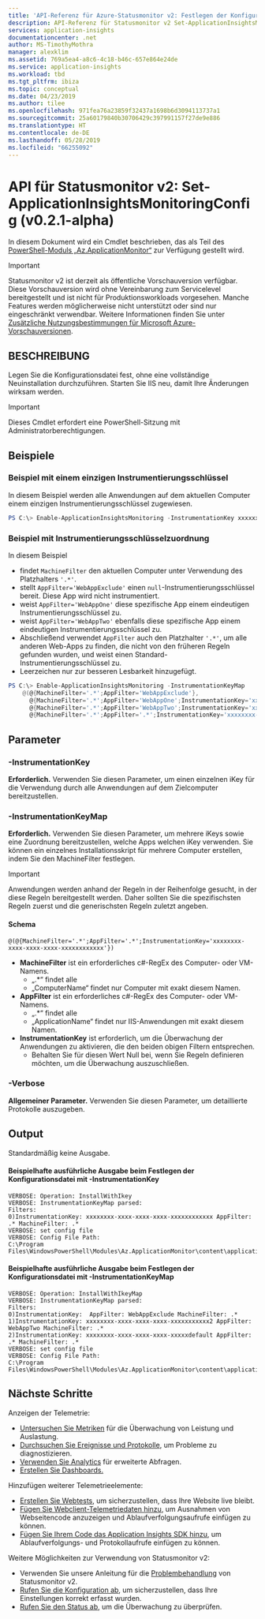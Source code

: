 ```yaml
---
title: 'API-Referenz für Azure-Statusmonitor v2: Festlegen der Konfiguration | Microsoft-Dokumentation'
description: API-Referenz für Statusmonitor v2 Set-ApplicationInsightsMonitoringConfig. Überwachen der Websiteleistung ohne erneute Bereitstellung der Website Funktioniert mit ASP.NET-Web-Apps, die lokal, auf virtuellen Computern oder in Azure gehostet werden.
services: application-insights
documentationcenter: .net
author: MS-TimothyMothra
manager: alexklim
ms.assetid: 769a5ea4-a8c6-4c18-b46c-657e864e24de
ms.service: application-insights
ms.workload: tbd
ms.tgt_pltfrm: ibiza
ms.topic: conceptual
ms.date: 04/23/2019
ms.author: tilee
ms.openlocfilehash: 971fea76a23859f32437a1698b6d3094113737a1
ms.sourcegitcommit: 25a60179840b30706429c397991157f27de9e886
ms.translationtype: HT
ms.contentlocale: de-DE
ms.lasthandoff: 05/28/2019
ms.locfileid: "66255092"
---
```

# <a name="status-monitor-v2-api-set-applicationinsightsmonitoringconfig-v021-alpha"></a>API für Statusmonitor v2: Set-ApplicationInsightsMonitoringConfig (v0.2.1-alpha)

In diesem Dokument wird ein Cmdlet beschrieben, das als Teil des [PowerShell-Moduls „Az.ApplicationMonitor“](https://www.powershellgallery.com/packages/Az.ApplicationMonitor/) zur Verfügung gestellt wird.

> [!IMPORTANT]
> Statusmonitor v2 ist derzeit als öffentliche Vorschauversion verfügbar.
> Diese Vorschauversion wird ohne Vereinbarung zum Servicelevel bereitgestellt und ist nicht für Produktionsworkloads vorgesehen. Manche Features werden möglicherweise nicht unterstützt oder sind nur eingeschränkt verwendbar.
> Weitere Informationen finden Sie unter [Zusätzliche Nutzungsbestimmungen für Microsoft Azure-Vorschauversionen](https://azure.microsoft.com/support/legal/preview-supplemental-terms/).

## <a name="description"></a>BESCHREIBUNG

Legen Sie die Konfigurationsdatei fest, ohne eine vollständige Neuinstallation durchzuführen. Starten Sie IIS neu, damit Ihre Änderungen wirksam werden.

> [!IMPORTANT] 
> Dieses Cmdlet erfordert eine PowerShell-Sitzung mit Administratorberechtigungen.


## <a name="examples"></a>Beispiele

### <a name="example-with-single-instrumentation-key"></a>Beispiel mit einem einzigen Instrumentierungsschlüssel
In diesem Beispiel werden alle Anwendungen auf dem aktuellen Computer einem einzigen Instrumentierungsschlüssel zugewiesen.

```powershell
PS C:\> Enable-ApplicationInsightsMonitoring -InstrumentationKey xxxxxxxx-xxxx-xxxx-xxxx-xxxxxxxxxxxx
```

### <a name="example-with-instrumentation-key-map"></a>Beispiel mit Instrumentierungsschlüsselzuordnung
In diesem Beispiel 
- findet `MachineFilter` den aktuellen Computer unter Verwendung des Platzhalters `'.*'`.
- stellt `AppFilter='WebAppExclude'` einen `null`-Instrumentierungsschlüssel bereit. Diese App wird nicht instrumentiert.
- weist `AppFilter='WebAppOne'` diese spezifische App einem eindeutigen Instrumentierungsschlüssel zu.
- weist `AppFilter='WebAppTwo'` ebenfalls diese spezifische App einem eindeutigen Instrumentierungsschlüssel zu.
- Abschließend verwendet `AppFilter` auch den Platzhalter `'.*'`, um alle anderen Web-Apps zu finden, die nicht von den früheren Regeln gefunden wurden, und weist einen Standard-Instrumentierungsschlüssel zu.
- Leerzeichen nur zur besseren Lesbarkeit hinzugefügt.

```powershell
PS C:\> Enable-ApplicationInsightsMonitoring -InstrumentationKeyMap 
    @(@{MachineFilter='.*';AppFilter='WebAppExclude'},
      @{MachineFilter='.*';AppFilter='WebAppOne';InstrumentationKey='xxxxxxxx-xxxx-xxxx-xxxx-xxxxxxxxxxx1'},
      @{MachineFilter='.*';AppFilter='WebAppTwo';InstrumentationKey='xxxxxxxx-xxxx-xxxx-xxxx-xxxxxxxxxxx2'},
      @{MachineFilter='.*';AppFilter='.*';InstrumentationKey='xxxxxxxx-xxxx-xxxx-xxxx-xxxxxdefault'})

```


## <a name="parameters"></a>Parameter 

### <a name="-instrumentationkey"></a>-InstrumentationKey
**Erforderlich.** Verwenden Sie diesen Parameter, um einen einzelnen iKey für die Verwendung durch alle Anwendungen auf dem Zielcomputer bereitzustellen.

### <a name="-instrumentationkeymap"></a>-InstrumentationKeyMap
**Erforderlich.** Verwenden Sie diesen Parameter, um mehrere iKeys sowie eine Zuordnung bereitzustellen, welche Apps welchen iKey verwenden. Sie können ein einzelnes Installationsskript für mehrere Computer erstellen, indem Sie den MachineFilter festlegen. 

> [!IMPORTANT] 
> Anwendungen werden anhand der Regeln in der Reihenfolge gesucht, in der diese Regeln bereitgestellt werden. Daher sollten Sie die spezifischsten Regeln zuerst und die generischsten Regeln zuletzt angeben.

#### <a name="schema"></a>Schema
`@(@{MachineFilter='.*';AppFilter='.*';InstrumentationKey='xxxxxxxx-xxxx-xxxx-xxxx-xxxxxxxxxxxx'})`

- **MachineFilter** ist ein erforderliches c#-RegEx des Computer- oder VM-Namens.
    - „.*“ findet alle
    - „ComputerName“ findet nur Computer mit exakt diesem Namen.
- **AppFilter** ist ein erforderliches c#-RegEx des Computer- oder VM-Namens.
    - „.*“ findet alle
    - „ApplicationName“ findet nur IIS-Anwendungen mit exakt diesem Namen.
- **InstrumentationKey** ist erforderlich, um die Überwachung der Anwendungen zu aktivieren, die den beiden obigen Filtern entsprechen.
    - Behalten Sie für diesen Wert Null bei, wenn Sie Regeln definieren möchten, um die Überwachung auszuschließen.


### <a name="-verbose"></a>-Verbose
**Allgemeiner Parameter.** Verwenden Sie diesen Parameter, um detaillierte Protokolle auszugeben.


## <a name="output"></a>Output

Standardmäßig keine Ausgabe.

#### <a name="example-verbose-output-from-setting-the-config-file-via--instrumentationkey"></a>Beispielhafte ausführliche Ausgabe beim Festlegen der Konfigurationsdatei mit -InstrumentationKey

```
VERBOSE: Operation: InstallWithIkey
VERBOSE: InstrumentationKeyMap parsed:
Filters:
0)InstrumentationKey: xxxxxxxx-xxxx-xxxx-xxxx-xxxxxxxxxxxx AppFilter: .* MachineFilter: .*
VERBOSE: set config file
VERBOSE: Config File Path:
C:\Program Files\WindowsPowerShell\Modules\Az.ApplicationMonitor\content\applicationInsights.ikey.config
```

#### <a name="example-verbose-output-from-setting-the-config-file-via--instrumentationkeymap"></a>Beispielhafte ausführliche Ausgabe beim Festlegen der Konfigurationsdatei mit -InstrumentationKeyMap

```
VERBOSE: Operation: InstallWithIkeyMap
VERBOSE: InstrumentationKeyMap parsed:
Filters:
0)InstrumentationKey:  AppFilter: WebAppExclude MachineFilter: .*
1)InstrumentationKey: xxxxxxxx-xxxx-xxxx-xxxx-xxxxxxxxxxx2 AppFilter: WebAppTwo MachineFilter: .*
2)InstrumentationKey: xxxxxxxx-xxxx-xxxx-xxxx-xxxxxdefault AppFilter: .* MachineFilter: .*
VERBOSE: set config file
VERBOSE: Config File Path:
C:\Program Files\WindowsPowerShell\Modules\Az.ApplicationMonitor\content\applicationInsights.ikey.config
```

## <a name="next-steps"></a>Nächste Schritte

  Anzeigen der Telemetrie:
 - [Untersuchen Sie Metriken](../../azure-monitor/app/metrics-explorer.md) für die Überwachung von Leistung und Auslastung.
- [Durchsuchen Sie Ereignisse und Protokolle](../../azure-monitor/app/diagnostic-search.md), um Probleme zu diagnostizieren.
- [Verwenden Sie Analytics](../../azure-monitor/app/analytics.md) für erweiterte Abfragen.
- [Erstellen Sie Dashboards.](../../azure-monitor/app/overview-dashboard.md)
 
 Hinzufügen weiterer Telemetrieelemente:
 - [Erstellen Sie Webtests](monitor-web-app-availability.md), um sicherzustellen, dass Ihre Website live bleibt.
- [Fügen Sie Webclient-Telemetriedaten hinzu](../../azure-monitor/app/javascript.md), um Ausnahmen von Webseitencode anzuzeigen und Ablaufverfolgungsaufrufe einfügen zu können.
- [Fügen Sie Ihrem Code das Application Insights SDK hinzu](../../azure-monitor/app/asp-net.md), um Ablaufverfolgungs- und Protokollaufrufe einfügen zu können.
 
 Weitere Möglichkeiten zur Verwendung von Statusmonitor v2:
 - Verwenden Sie unsere Anleitung für die [Problembehandlung](status-monitor-v2-troubleshoot.md) von Statusmonitor v2.
 - [Rufen Sie die Konfiguration ab](status-monitor-v2-api-get-config.md), um sicherzustellen, dass Ihre Einstellungen korrekt erfasst wurden.
 - [Rufen Sie den Status ab](status-monitor-v2-api-get-status.md), um die Überwachung zu überprüfen.
